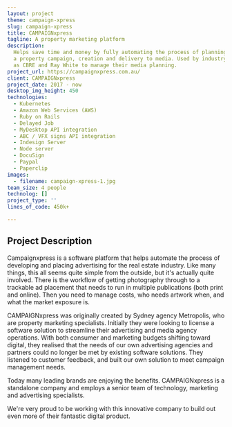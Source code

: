 ```yaml
---
layout: project
theme: campaign-xpress
slug: campaign-xpress
title: CAMPAIGNxpress
tagline: A property marketing platform
description:
  Helps save time and money by fully automating the process of planning
  a property campaign, creation and delivery to media. Used by industry leaders such
  as CBRE and Ray White to manage their media planning.
project_url: https://campaignxpress.com.au/
client: CAMPAIGNxpress
project_date: 2017 - now
desktop_img_height: 450
technologies:
  - Kubernetes
  - Amazon Web Services (AWS)
  - Ruby on Rails
  - Delayed Job
  - MyDesktop API integration
  - ABC / VFX signs API integration
  - Indesign Server
  - Node server
  - DocuSign
  - Paypal
  - Paperclip
images:
  - filename: campaign-xpress-1.jpg
team_size: 4 people
technolog: []
project_type: ''
lines_of_code: 450k+

---
```


<h2 class="h4">Project Description</h2>

Campaignxpress is a software platform that helps automate the process of developing and placing advertising for the real estate industry. Like many things, this all seems quite simple from the outside, but it's actually quite involved. There is the workflow of getting photography through to a trackable ad placement that needs to run in multiple publications (both print and online). Then you need to manage costs, who needs artwork when, and what the market exposure is.

CAMPAIGNxpress was originally created by Sydney agency Metropolis, who are property marketing specialists. Initially they were looking to license a software solution to streamline their advertising and media agency operations. With both consumer and marketing budgets shifting toward digital, they realised that the needs of our own advertising agencies and partners could no longer be met by existing software solutions. They listened to customer feedback, and built our own solution to meet campaign management needs.

Today many leading brands are enjoying the benefits. CAMPAIGNxpress is a standalone company and employs a senior team of technology, marketing and advertising specialists.

We're very proud to be working with this innovative company to build out even more of their fantastic digital product.
